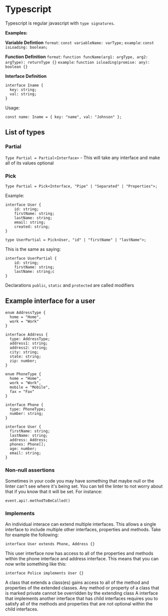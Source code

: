 # Typescript
Typescript is regular javascript with `type signatures`.

**Examples:**

**Variable Defintion**
`format`: `const variableName: varType;`
`example`: `const isLoading: boolean;`

**Function Definition**
`format`: `function funcName(arg1: argType, arg2: argType): returnType {}`
`example`: `function isloading(promise: any): boolean {}`

**Interface Definition**
```
interface Iname {
  key: string;
  val: string;
}
```
Usage:
```
const name: Iname = { key: "name", val: "Johnson" };
```

## List of types

### Partial
`Type Partial = Partial<Interface>` - This will take any interface and make all of its values optional

### Pick
`Type Partial = Pick<Interface, "Pipe" | "Separated" | "Properties">;`

Example:

```
interface User {
    id: string;
    firstName: string;
    lastName: string;
    email: string;
    created: string;
}
```

```
type UserPartial = Pick<User, "id" | "firstName" | "lastName">;
```

This is the same as saying:

```
interface UserPartial {
    id: string;
    firstName: string;
    lastName: string;c
}
```
Declarations `public`, `static` and `protected` are called modifiers

## Example interface for a user
```
enum AddressType {
  home = "Home",
  work = "Work"
}
```

```
interface Address {
  type: AddressType;
  address1: string;
  address2: string;
  city: string;
  state: string;
  zip: number;
}
```

```
enum PhoneType {
  home = "Home",
  work = "Work",
  mobile = "Mobile",
  fax = "Fax"
}
```

```
interface Phone {
  type: PhoneType;
  number: string;
}
```

```
interface User {
  firstName: string;
  lastName: string;
  address: Address;
  phones: Phone[];
  age: number;
  email: string;
}
```

### Non-null assertions
Sometimes in your code you may have something that maybe null or the linter can't see where it's being set. You can tell the linter to not worry about that if you know that it will be set. For instance:

`event.api!.methodToBeCalled()`


### Implements
An individual interace can extend multiple interfaces. This allows a single interface to include multiple other interfaces, properties and methods. Take for example the following:

`interface User extends Phone, Address {}`

This user interface now has access to all of the properties and methods within the phone interface and address interface. This means that you can now write something like this:

`interface Police implements User {}`


A class that extends a class(es) gains access to all of the method and properties of the extended classes.
  Any method or property of a class that is marked private cannot be overridden by the extending class
A interface that implements another interface that has child interfaces requires you to satisfy all of the methods and properties that are not optional within the child interfaces.
